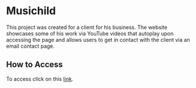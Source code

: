 # Musichild

This project was created for a client for his business. The website showcases some of his work via YouTube videos that autoplay upon accessing the page and allows users to get in contact with the client via an email contact page.  

## How to Access

To access click on this [link](https://kooldrmony.github.io/musichild/).

